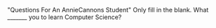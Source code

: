 "Questions For An AnnieCannons Student"
Only fill in the blank. What _______ you to learn Computer Science?